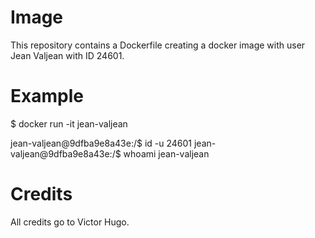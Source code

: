 # Image

This repository contains a Dockerfile creating a docker image with user Jean Valjean with ID 24601.

# Example

$ docker run -it jean-valjean

jean-valjean@9dfba9e8a43e:/$ id -u
24601
jean-valjean@9dfba9e8a43e:/$ whoami
jean-valjean

# Credits

All credits go to Victor Hugo.

